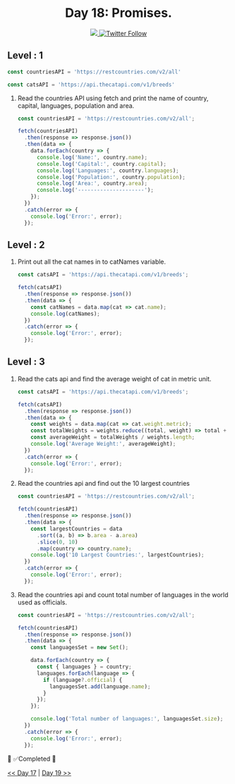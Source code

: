 <div align="center">
  <h1> Day 18: Promises.</h1>
  <a class="header-badge" target="_blank" href="https://www.linkedin.com/in/manthan-ankolekar-597b07a8/">
  <img src="https://img.shields.io/badge/style--5eba00.svg?label=LinkedIn&logo=linkedin&style=social">
  </a>
  <a class="header-badge" target="_blank" href="https://twitter.com/manthan_ank">
  <img alt="Twitter Follow" src="https://img.shields.io/twitter/follow/manthan_ank?style=social">
  </a>
</div>

## Level : 1

```jsx
const countriesAPI = 'https://restcountries.com/v2/all'

const catsAPI = 'https://api.thecatapi.com/v1/breeds'
```

1. Read the countries API using fetch and print the name of country, capital, languages, population and area.

    ```jsx
    const countriesAPI = 'https://restcountries.com/v2/all';

    fetch(countriesAPI)
      .then(response => response.json())
      .then(data => {
        data.forEach(country => {
          console.log('Name:', country.name);
          console.log('Capital:', country.capital);
          console.log('Languages:', country.languages);
          console.log('Population:', country.population);
          console.log('Area:', country.area);
          console.log('---------------------');
        });
      })
      .catch(error => {
        console.log('Error:', error);
      });
    ```

## Level : 2

1. Print out all the cat names in to catNames variable.

    ```jsx
    const catsAPI = 'https://api.thecatapi.com/v1/breeds';

    fetch(catsAPI)
      .then(response => response.json())
      .then(data => {
        const catNames = data.map(cat => cat.name);
        console.log(catNames);
      })
      .catch(error => {
        console.log('Error:', error);
      });
    ```

## Level : 3

1. Read the cats api and find the average weight of cat in metric unit.

    ```jsx
    const catsAPI = 'https://api.thecatapi.com/v1/breeds';

    fetch(catsAPI)
      .then(response => response.json())
      .then(data => {
        const weights = data.map(cat => cat.weight.metric);
        const totalWeights = weights.reduce((total, weight) => total + parseFloat(weight), 0);
        const averageWeight = totalWeights / weights.length;
        console.log('Average Weight:', averageWeight);
      })
      .catch(error => {
        console.log('Error:', error);
      });
    ```

2. Read the countries api and find out the 10 largest countries

    ```jsx
    const countriesAPI = 'https://restcountries.com/v2/all';

    fetch(countriesAPI)
      .then(response => response.json())
      .then(data => {
        const largestCountries = data
          .sort((a, b) => b.area - a.area)
          .slice(0, 10)
          .map(country => country.name);
        console.log('10 Largest Countries:', largestCountries);
      })
      .catch(error => {
        console.log('Error:', error);
      });
    ```

3. Read the countries api and count total number of languages in the world used as officials.

    ```jsx
    const countriesAPI = 'https://restcountries.com/v2/all';

    fetch(countriesAPI)
      .then(response => response.json())
      .then(data => {
        const languagesSet = new Set();

        data.forEach(country => {
          const { languages } = country;
          languages.forEach(language => {
            if (language?.official) {
              languagesSet.add(language.name);
            }
          });
        });

        console.log('Total number of languages:', languagesSet.size);
      })
      .catch(error => {
        console.log('Error:', error);
      });
    ```

🎉 ✅Completed 🎉

[<< Day 17](/Day17/Day17.md) | [Day 19 >>](/Day19/Day19.md)
